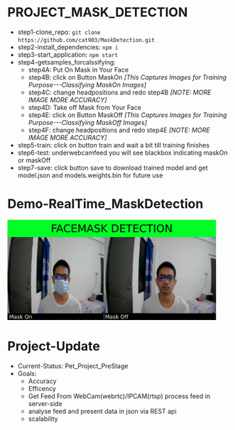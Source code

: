 # PROJECT_MASK_DETECTION 
  - step1-clone_repo: `git clone https://github.com/cat903/MaskDetection.git`
  - step2-install_dependencies: `npm i`
  - step3-start_application: `npm start`
  - step4-getsamples_forcalssifying:
     - step4A: Put On Mask in Your Face
     - step4B: click on Button MaskOn *[This Captures Images for Training Purpose---Classifying MaskOn Images]*
     - step4C: change headpositions and redo step4B *[NOTE: MORE IMAGE MORE ACCURACY]*
     - step4D: Take off Mask from Your Face
     - step4E: click on Button MaskOff *[This Captures Images for Training Purpose---Classifying MaskOff Images]*
     - step4F: change headpositions and redo step4E *[NOTE: MORE IMAGE MORE ACCURACY]*
  - step5-train: click on button train and wait a bit till training finishes
  - step6-test: underwebcamfeed you will see blackbox indicating maskOn or maskOff
  - step7-save: click button save to download trained model and get model.json and models.weights.bin for future use
  
# Demo-RealTime_MaskDetection

  ![RealTime_MaskDetection](facemask_detection.png)

# Project-Update

  - Current-Status: Pet_Project_PreStage
  - Goals:
    - Accuracy
    - Efficency 
    - Get Feed From WebCam(webrtc)/IPCAM(rtsp) process feed in server-side
    - analyse feed and present data in json via REST api
    - scalability
